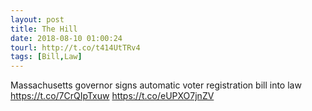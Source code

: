 ```yaml
---
layout: post
title: The Hill
date: 2018-08-10 01:00:24
tourl: http://t.co/t414UtTRv4
tags: [Bill,Law]
---
```

Massachusetts governor signs automatic voter registration bill into law https://t.co/7CrQIpTxuw https://t.co/eUPXO7jnZV
